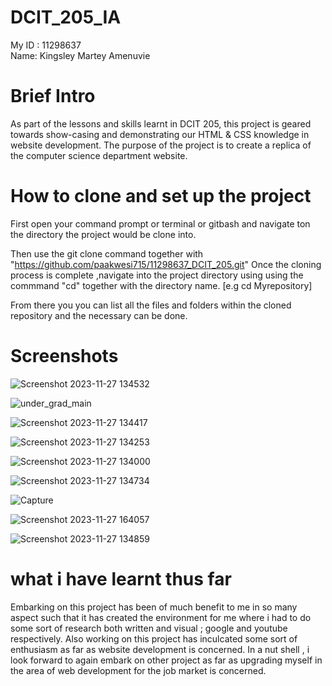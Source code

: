 # DCIT_205_IA
 My ID : 11298637        
 Name: Kingsley Martey Amenuvie
 
 # Brief Intro
 As part of the lessons and skills learnt in DCIT 205, this project is geared towards show-casing 
and demonstrating our HTML & CSS knowledge in website development. The purpose of the project is to create a replica of the computer science department  website.

# How to clone and set up the project
First open your command prompt or terminal or gitbash and navigate ton the directory 
the project would be clone into.

Then use the git clone command together with "https://github.com/paakwesi715/11298637_DCIT_205.git"
Once the cloning process is complete ,navigate into the project directory using using the commmand "cd" together with the directory name.
[e.g cd Myrepository]

From there you you can list all the files and folders within the cloned repository and the necessary can be done.

# Screenshots

![Screenshot 2023-11-27 134532](https://github.com/paakwesi715/11298637_DCIT_205/assets/135952966/e908710a-e20b-46f8-8acc-e7eb6cff1bd8)




![under_grad_main](https://github.com/paakwesi715/11298637_DCIT_205/assets/135952966/96c07c3a-677b-44a9-ad82-083c88615db1)





![Screenshot 2023-11-27 134417](https://github.com/paakwesi715/11298637_DCIT_205/assets/135952966/44b1ec3b-6162-48a2-bb1a-be5ca455a2a4)




![Screenshot 2023-11-27 134253](https://github.com/paakwesi715/11298637_DCIT_205/assets/135952966/bfe8913d-25de-4729-8211-212d17628655)




![Screenshot 2023-11-27 134000](https://github.com/paakwesi715/11298637_DCIT_205/assets/135952966/de4eb246-8bab-47a1-bc38-431cd41dadf5)



![Screenshot 2023-11-27 134734](https://github.com/paakwesi715/11298637_DCIT_205/assets/135952966/bd9baf14-7742-47ee-91a9-34743c87b536)

![Capture](https://github.com/paakwesi715/11298637_DCIT_205/assets/135952966/ab7b9968-b619-468e-be71-666fabee5d2c)


![Screenshot 2023-11-27 164057](https://github.com/paakwesi715/11298637_DCIT_205/assets/135952966/cf3f4d7c-8a75-4bb7-8604-61d965f789d4)

![Screenshot 2023-11-27 134859](https://github.com/paakwesi715/11298637_DCIT_205/assets/135952966/dd141416-aab3-48a7-b1fd-a59c6974882d)

# what i have learnt thus far
Embarking on this project has been of much benefit to me in so many aspect such that it has created the environment for me where i had  to do some  sort of research  both written and visual ; google and youtube respectively. Also working on this project has inculcated some sort of enthusiasm as far as website development is concerned. In a nut shell , i look forward to again embark on other project as far as upgrading myself in the area of web development for the job market is concerned.

